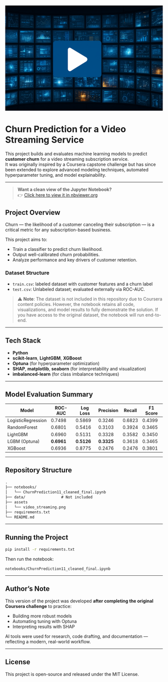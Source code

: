 ![Churn Prediction Banner](assets/Video_Streaming_Service_.png)

# Churn Prediction for a Video Streaming Service

This project builds and evaluates machine learning models to predict **customer churn** for a video streaming subscription service.  
It was originally inspired by a Coursera capstone challenge but has since been extended to explore advanced modeling techniques, automated hyperparameter tuning, and model explainability.

---

> **Want a clean view of the Jupyter Notebook?**  
> 👉 [Click here to view it in nbviewer.org](https://nbviewer.org/url/raw.githubusercontent.com/Timensider/churn-prediction-streaming-service/main/notebooks/ChurnPrediction11_cleaned_final.ipynb)

## Project Overview

Churn — the likelihood of a customer canceling their subscription — is a critical metric for any subscription-based business.

This project aims to:  
 - Train a classifier to predict churn likelihood.  
 - Output well-calibrated churn probabilities.  
 - Analyze performance and key drivers of customer retention.  

### Dataset Structure

- `train.csv`: labeled dataset with customer features and a churn label
- `test.csv`: Unlabeled dataset; evaluated externally via ROC-AUC.


> ⚠️ **Note**: The dataset is not included in this repository due to Coursera content policies.
> However, the notebook retains all code, visualizations, and model results to fully demonstrate the solution. 
> If you have access to the original dataset, the notebook will run end-to-end.

---

## Tech Stack

- **Python**
- **scikit-learn**, **LightGBM**, **XGBoost**
- **Optuna** (for hyperparameter optimization)
- **SHAP**, **matplotlib**, **seaborn** (for interpretability and visualization)
- **imbalanced-learn** (for class imbalance techniques)

---

## Model Evaluation Summary

| Model            | ROC-AUC    | Log Loss   | Precision | Recall  | F1 Score |
|------------------|------------|-------------|-----------|---------|----------|
| LogisticRegression | 0.7498   | 0.5869      | 0.3246    | 0.6823  | 0.4399   |
| RandomForest      | 0.6801    | 0.5416      | 0.3103    | 0.3924  | 0.3465   |
| LightGBM          | 0.6960    | 0.5131      | 0.3328    | 0.3582  | 0.3450   |
| LGBM (Optuna)     | **0.6961**| **0.5126**  | **0.3325**| 0.3618  | 0.3465   |
| XGBoost           | 0.6936    | 0.8775      | 0.2476    | 0.2476  | 0.3801   |

---

## Repository Structure

```
.
├── notebooks/
│   └── ChurnPrediction11_cleaned_final.ipynb
├── data/                # Not included
├── assets
│   └── video_streaming.png
├── requirements.txt     
└── README.md
```

---

## Running the Project

```bash
pip install -r requirements.txt
```

Then run the notebook:
```
notebooks/ChurnPrediction11_cleaned_final.ipynb
```

---

## Author’s Note

This version of the project was developed **after completing the original Coursera challenge** to practice:  
 - Building more robust models  
 - Automating tuning with Optuna  
 - Interpreting results with SHAP  

AI tools were used for research, code drafting, and documentation — reflecting a modern, real-world workflow.  

---

## License

This project is open-source and released under the MIT License.

